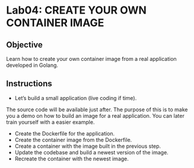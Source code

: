 # Lab04: CREATE YOUR OWN CONTAINER IMAGE

## Objective

Learn how to create your own container image from a real application developed in Golang.

## Instructions

- Let’s build a small application (live coding if time).

The source code will be available just after. The purpose of this is to make you a demo on how to build an image for a real application. You can later train yourself with a easier example.

- Create the Dockerfile for the application.
- Create the container image from the Dockerfile.
- Create a container with the image built in the previous step.
- Update the codebase and build a newest version of the image.
- Recreate the container with the newest image.
